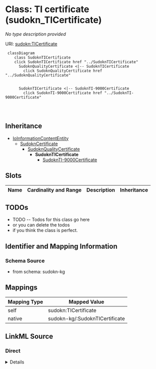 

# Class: TI certificate (sudokn_TICertificate)


_No type description provided_





URI: [sudokn:TICertificate](http://asu.edu/semantics/SUDOKN/TICertificate)






```mermaid
 classDiagram
    class SudoknTICertificate
    click SudoknTICertificate href "../SudoknTICertificate"
      SudoknQualityCertificate <|-- SudoknTICertificate
        click SudoknQualityCertificate href "../SudoknQualityCertificate"
      

      SudoknTICertificate <|-- SudoknTI-9000Certificate
        click SudoknTI-9000Certificate href "../SudoknTI-9000Certificate"
      
      
      
```





## Inheritance
* [IoInformationContentEntity](../classes/IoInformationContentEntity.md)
    * [SudoknCertificate](../classes/SudoknCertificate.md)
        * [SudoknQualityCertificate](../classes/SudoknQualityCertificate.md)
            * **SudoknTICertificate**
                * [SudoknTI-9000Certificate](../classes/SudoknTI-9000Certificate.md)



## Slots

| Name | Cardinality and Range | Description | Inheritance |
| ---  | --- | --- | --- |









## TODOs

* TODO -- Todos for this class go here
* or you can delete the todos
* if you think the class is perfect.

## Identifier and Mapping Information







### Schema Source


* from schema: sudokn-kg




## Mappings

| Mapping Type | Mapped Value |
| ---  | ---  |
| self | sudokn:TICertificate |
| native | sudokn-kg/:SudoknTICertificate |







## LinkML Source

<!-- TODO: investigate https://stackoverflow.com/questions/37606292/how-to-create-tabbed-code-blocks-in-mkdocs-or-sphinx -->

### Direct

<details>
```yaml
name: sudokn_TICertificate
description: No type description provided
title: TI certificate
todos:
- TODO -- Todos for this class go here
- or you can delete the todos
- if you think the class is perfect.
notes:
- Class with 0 occurences.
from_schema: sudokn-kg
rank: 1000
is_a: sudokn_QualityCertificate
class_uri: sudokn:TICertificate

```
</details>

### Induced

<details>
```yaml
name: sudokn_TICertificate
description: No type description provided
title: TI certificate
todos:
- TODO -- Todos for this class go here
- or you can delete the todos
- if you think the class is perfect.
notes:
- Class with 0 occurences.
from_schema: sudokn-kg
rank: 1000
is_a: sudokn_QualityCertificate
class_uri: sudokn:TICertificate

```
</details>